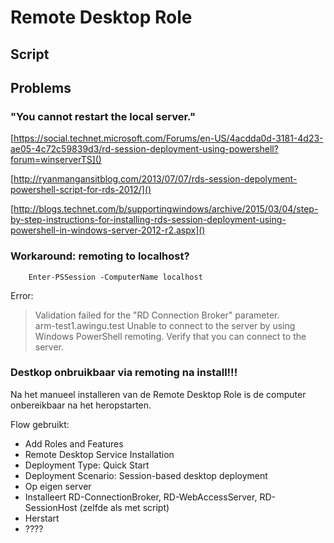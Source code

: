 # Remote Desktop Role

## Script

## Problems

### "You cannot restart the local server."

[https://social.technet.microsoft.com/Forums/en-US/4acdda0d-3181-4d23-ae05-4c72c59839d3/rd-session-deployment-using-powershell?forum=winserverTS]()

[http://ryanmangansitblog.com/2013/07/07/rds-session-depolyment-powershell-script-for-rds-2012/]()

[http://blogs.technet.com/b/supportingwindows/archive/2015/03/04/step-by-step-instructions-for-installing-rds-session-deployment-using-powershell-in-windows-server-2012-r2.aspx]()

### Workaround: remoting to localhost?

		Enter-PSSession -ComputerName localhost

Error: 
>  Validation failed for the "RD Connection Broker" parameter.  
> arm-test1.awingu.test      Unable to connect to the server by using Windows PowerShell remoting. Verify that you can connect to the server.

### Destkop onbruikbaar via remoting na install!!!

Na het manueel installeren van de Remote Desktop Role is de computer onbereikbaar na het heropstarten.

Flow gebruikt:

* Add Roles and Features
* Remote Desktop Service Installation
* Deployment Type: Quick Start
* Deployment Scenario: Session-based desktop deployment
* Op eigen server
* Installeert RD-ConnectionBroker, RD-WebAccessServer, RD-SessionHost (zelfde als met script)
* Herstart
* ???? 

